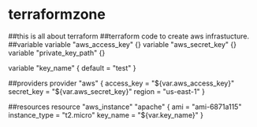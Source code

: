 # terraformzone
##this is all about terraform 
##terraform code to create aws infrastucture.
##variable
variable "aws_access_key" {}
variable "aws_secret_key" {}
variable "private_key_path" {}

variable "key_name" {
  default = "test"
}

##providers
provider "aws" {
  access_key = "${var.aws_access_key}"
  secret_key = "${var.aws_secret_key}"
  region     = "us-east-1"
}

##resources
resource "aws_instance" "apache" {
  ami           = "ami-6871a115"
  instance_type = "t2.micro"
  key_name      = "${var.key_name}"
}

